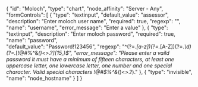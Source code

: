 {
    "id": "Moloch",
    "type": "chart",
    "node_affinity": "Server - Any",
    "formControls": [
        {
          "type": "textinput",
          "default_value": "assessor",
          "description": "Enter moloch user name",
          "required": true,
          "regexp": "",
          "name": "username",
          "error_message": "Enter a value"
        },
        {
          "type": "textinput",
          "description": "Enter moloch password",
          "required": true,          
          "name": "password",          
          "default_value": "Password!123456",
          "regexp": "^(?=.*[a-z])(?=.*[A-Z])(?=.*\\d)(?=.*[!@#$%^&*()<>.?])[A-Za-z\\d!@#$%^&*()<>.?]{15,}$",      
          "error_message": "Please enter a vaild password it must have a minimum of fifteen characters, at least one uppercase letter, one lowercase letter, one number and one special character.  Valid special characters !@#$%^&*()<>.?)."
        },
        {
          "type": "invisible",
          "name": "node_hostname"
        }
    ]
}
